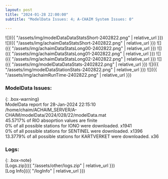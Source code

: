 ```yaml
---
layout: post
title: "2024-01-28 22:00:00"
subtitle: "ModelData Issues: 4; A-CHAIM System Issues: 0"

---
```


![]({{ "/assets/img/modelDataDataStatsShort-2402822.png" | relative_url }})
![]({{ "/assets/img/achaimDataStatsShort-2402822.png" | relative_url }})
![]({{ "/assets/img/achaimDataStatsLong00-2402822.png" | relative_url }})
![]({{ "/assets/img/achaimDataStatsLong01-2402822.png" | relative_url }})
![]({{ "/assets/img/achaimDataStatsLong02-2402822.png" | relative_url }})
![]({{ "/assets/img/modelDataDataStats-2402822.png" | relative_url }})
![]({{ "/assets/img/modelDataStationStats-2402822.png" | relative_url }})
![]({{ "/assets/img/achaimRunTime-2402822.png" | relative_url }})


### ModelData Issues:  
  
{: .box-warning}  
 ModelData report for 28-Jan-2024 22:15:10   
 /home/chaim/ACHAIM_SERVER/A-CHAIM/modelData/2024/028/22/modelData.mat   
 45.5717% of RIO absoprtion values are finite   
 0% of all possible stations for IONO were downloaded. x1941   
 0% of all possible stations for SENTINEL were downloaded. x1396   
 13.3779% of all possible stations for KARTVERKET were downloaded. x36   
  


### Logs:  
  
{: .box-note}  
[Logs.zip]({{ "/assets/other/logs.zip" | relative_url }})  
[Log Info]({{ "/logInfo" | relative_url }})  
